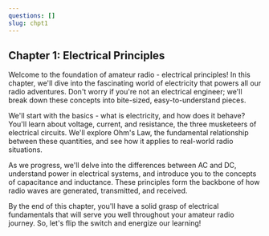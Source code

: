 ```yaml
---
questions: []
slug: chpt1
---
```


## Chapter 1: Electrical Principles

Welcome to the foundation of amateur radio - electrical principles! In this chapter, we'll dive into the fascinating world of electricity that powers all our radio adventures. Don't worry if you're not an electrical engineer; we'll break down these concepts into bite-sized, easy-to-understand pieces.

We'll start with the basics - what is electricity, and how does it behave? You'll learn about voltage, current, and resistance, the three musketeers of electrical circuits. We'll explore Ohm's Law, the fundamental relationship between these quantities, and see how it applies to real-world radio situations.

As we progress, we'll delve into the differences between AC and DC, understand power in electrical systems, and introduce you to the concepts of capacitance and inductance. These principles form the backbone of how radio waves are generated, transmitted, and received.

By the end of this chapter, you'll have a solid grasp of electrical fundamentals that will serve you well throughout your amateur radio journey. So, let's flip the switch and energize our learning!
